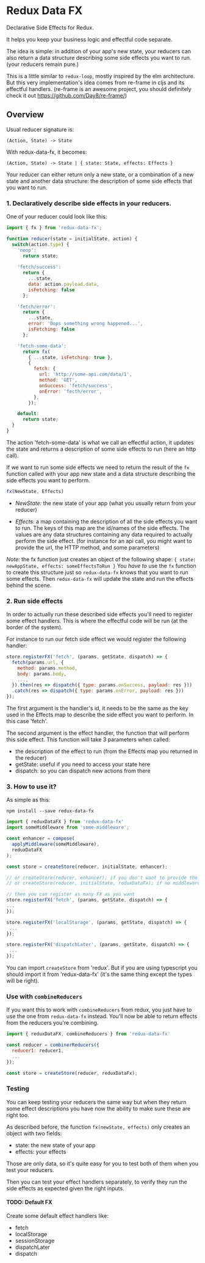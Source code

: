 # Redux Data FX 

Declarative Side Effects for Redux.

It helps you keep your business logic and effectful code separate.

The idea is simple: in addition of your app's new state, your reducers can also return a data structure describing some side effects you want to run. (your reducers remain pure.)
 
This is a little similar to `redux-loop`, mostly inspired by the elm architecture. But this very implementation's idea comes from re-frame in cljs and its effectful handlers. (re-frame is an awesome project, you should definitely check it out https://github.com/Day8/re-frame/)

## Overview

Usual reducer signature is:

```(Action, State) -> State```

With redux-data-fx, it becomes:

```(Action, State) -> State | { state: State, effects: Effects }```

Your reducer can either return only a new state, or a combination of a new state and another data structure: the description of some side effects that you want to run.

### 1. Declaratively describe side effects in your reducers.

One of your reducer could look like this:

```javascript
import { fx } from 'redux-data-fx';

function reducer(state = initialState, action) {
  switch(action.type) {
    'noop': 
      return state;
    
    'fetch/success': 
      return { 
        ...state, 
        data: action.payload.data, 
        isFetching: false 
      };

    'fetch/error': 
      return { 
        ...state, 
        error: 'Oops something wrong happened...',
        isFetching: false 
      };

    'fetch-some-data':
      return fx(
        { ...state, isFetching: true },
        {
          fetch: {
            url: 'http://some-api.com/data/1',
            method: 'GET',
            onSuccess: 'fetch/success',
            onError: 'fecth/error',
          },
        });

    default:
      return state;
  }
}
```

The action 'fetch-some-data' is what we call an effectful action, it updates the state and returns a description of some side effects to run (here an http call).

If we want to run some side effects we need to return the result of the `fx` function called with your app new state and a data structure describing the side effects you want to perform.

```javascript
fx(NewState, Effects)
```

- *NewState:* the new state of your app (what you usually return from your reducer)

- *Effects:* a map containing the description of all the side effects you want to run. The keys of this map are the id/names of the side effects. The values are any data structures containing any data required to actually perform the side effect. (for instance for an api call, you might want to provide the url, the HTTP method, and some parameters)

*Note:* the fx function just creates an object of the following shape: 
```{ state: newAppState, effects: someEffectsToRun }```
You *have to* use the ```fx``` function to create this structure just so ```redux-data-fx``` knows that you want to run some effects.
Then ```redux-data-fx``` will update the state and run the effects behind the scene.

### 2. Run side effects

In order to actually run these described side effects you'll need to register some effect handlers. This is where the effectful code will be run (at the border of the system).

For instance to run our fetch side effect we would register the following handler:

```javascript
store.registerFX('fetch', (params, getState, dispatch) => {
  fetch(params.url, {
    method: params.method,
    body: params.body,
    ...,
  }).then(res => dispatch({ type: params.onSuccess, payload: res }))
  .catch(res => dispatch({ type: params.onError, payload: res }))
});
```

The first argument is the handler's id, it needs to be the same as the key used in the Effects map to describe the side effect you want to perform. In this case 'fetch'.

The second argument is the effect handler, the function that will perform this side effect.
This function will take 3 parameters when called:
- the description of the effect to run (from the Effects map you returned in the reducer)
- getState: useful if you need to access your state here
- dispatch: so you can dispatch new actions from there

### 3. How to use it?

As simple as this:

```npm install --save redux-data-fx```

```javascript
import { reduxDataFX } from 'redux-data-fx'
import someMiddleware from 'some-middleware';

const enhancer = compose(
  applyMiddleware(someMiddleware),
  reduxDataFX
);

const store = createStore(reducer, initialState, enhancer);

// or createStore(reducer, enhancer); if you don't want to provide the initialState here
// or createStore(reducer, initialState, reduxDataFx); if no middleware

// then you can register as many FX as you want
store.registerFX('fetch', (params, getState, dispatch) => {
...
});

store.registerFX('localStorage', (params, getState, dispatch) => {
 ...
});

store.registerFX('dispatchLater', (params, getState, dispatch) => {
 ...
});
```

You can import ```createStore``` from 'redux'. But if you are using typescript you should import it from 'redux-data-fx' (it's the same thing except the types will be right).

### Use with ```combineReducers```

If you want this to work with ```combineReducers``` from redux, you just have to use the one from ```redux-data-fx``` instead. You'll now be able to return effects from the reducers you're combining.

```javascript
import { reduxDataFX, combineReducers } from 'redux-data-fx'

const reducer = combinerReducers({
  reducer1: reducer1,
  ...
});

const store = createStore(reducer, reduxDataFx);
```

### Testing

You can keep testing your reducers the same way but when they return some effect descriptions you have now the ability to make sure these are right too. 

As described before, the function ```fx(newState, effects)``` only creates an object with two fields: 
- state: the new state of your app
- effects: your effects

Those are only data, so it's quite easy for you to test both of them when you test your reducers.

Then you can test your effect handlers separately, to verify they run the side effects as expected given the right inputs.

#### TODO: Default FX

Create some default effect handlers like: 
- fetch
- localStorage
- sessionStorage
- dispatchLater
- dispatch
